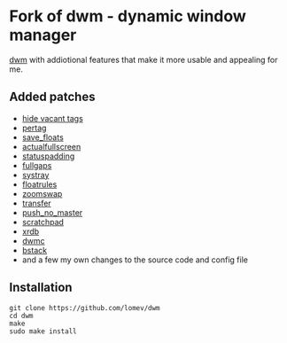# Fork of dwm - dynamic window manager

[dwm](https://dwm.suckless.org) with addiotional features that make it more usable and appealing for me.

## Added patches

- [hide vacant tags](http://dwm.suckless.org/patches/hide_vacant_tags)
- [pertag](http://dwm.suckless.org/patches/pertag)
- [save_floats](http://dwm.suckless.org/patches/save_floats)
- [actualfullscreen](http://dwm.suckless.org/patches/actualfullscreen)
- [statuspadding](http://dwm.suckless.org/patches/statuspadding)
- [fullgaps](http://dwm.suckless.org/patches/fullgaps)
- [systray](http://dwm.suckless.org/patches/systray)
- [floatrules](http://dwm.suckless.org/patches/floatrules)
- [zoomswap](http://dwm.suckless.org/patches/zoomswap)
- [transfer](http://dwm.suckless.org/patches/transfer)
- [push_no_master](http://dwm.suckless.org/patches/push)
- [scratchpad](http://dwm.suckless.org/patches/scratchpad)
- [xrdb](http://dwm.suckless.org/patches/xrdb)
- [dwmc](http://dwm.suckless.org/patches/dwmc)
- [bstack](http://dwm.suckless.org/patches/bstack)
- and a few my own changes to the source code and config file 

## Installation

```
git clone https://github.com/lomev/dwm
cd dwm
make
sudo make install
```

